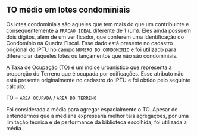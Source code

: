 ## TO médio em lotes condominiais

Os lotes condominiais são aqueles que tem mais do que um contribuinte e consequentemente a `FRACAO IDEAL` diferente de 1 (um). Eles ainda possuem dois dígitos, além de um verificador, que conferem uma identificação do Condomínio na Quadra Fiscal. Esse dado está presente no cadastro origional do IPTU no campo `NUMERO DO CONDOMINIO` e foi utilizado para diferenciar daqueles lotes ou lançamentos que não são condominiais.

A Taxa de Ocupação (TO) é um índice urbanístico que representa a proporção do Terreno que é ocupada por edificações. Esse atributo não está presente originalmente no cadastro do IPTU e foi obtido pelo seguinte cálculo:

TO = `AREA OCUPADA` / `AREA DO TERRENO`

Foi considerada a média para agregar espacialmente o TO. Apesar de entendermos que a mediana expressaria melhor tais agregações, por uma limitação técnica e de performance da biblioteca escolhida, foi utilizada a média.